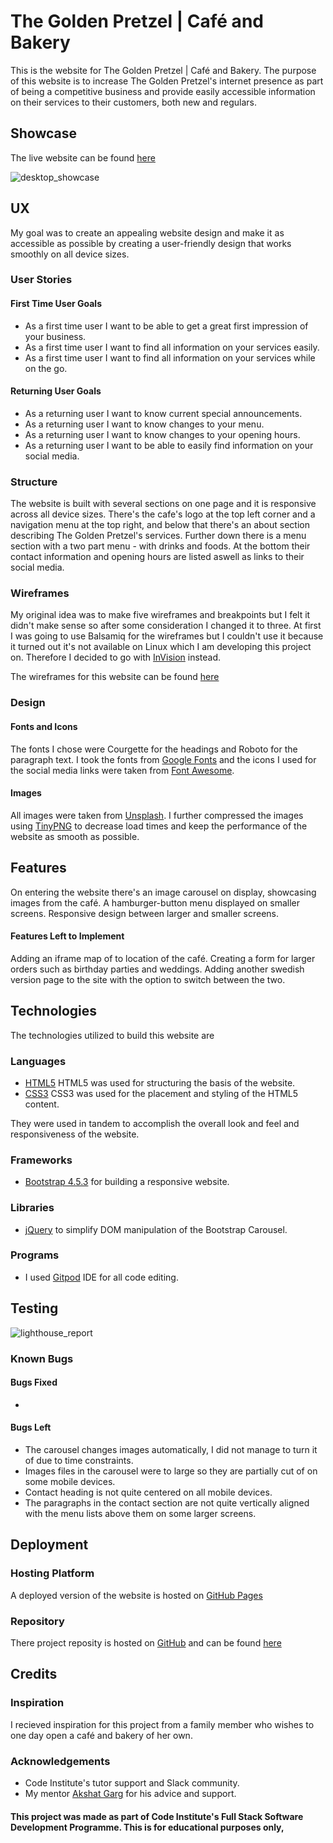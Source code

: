 # The Golden Pretzel | Café and Bakery

This is the website for The Golden Pretzel | Café and Bakery. 
The purpose of this website is to increase
The Golden Pretzel's internet presence as part of being a competitive business and provide easily accessible information on their services to their customers, both new and regulars.

## Showcase
The live website can be found [here](https://tetrapak-dev.github.io/milestone-project-1/)

![desktop_showcase](https://github.com/tetrapak-dev/milestone-project-1/blob/master/assets/images/showcase_laptop.png)

## UX
My goal was to create an appealing website design and make it as accessible as possible by creating a user-friendly design that works smoothly on all device sizes.

### User Stories

#### First Time User Goals
- As a first time user I want to be able to get a great first impression of your business.
- As a first time user I want to find all information on your services easily.
- As a first time user I want to find all information on your services while on the go.
    
#### Returning User Goals
- As a returning user I want to know current special announcements.
- As a returning user I want to know changes to your menu.
- As a returning user I want to know changes to your opening hours.
- As a returning user I want to be able to easily find information on your social media.

### Structure
The website is built with several sections on one page and it is responsive across all device sizes.
There's the cafe's logo at the top left corner and a navigation menu at the top right, and below that there's an about section describing The Golden Pretzel's services. Further down there is a menu section with a two part menu - with drinks and foods. At the bottom their contact information and opening hours are listed aswell as links to their social media.

### Wireframes
My original idea was to make five wireframes and breakpoints but I felt it didn't make sense so after some consideration I changed it to three. At first I was going to use Balsamiq for the wireframes but I couldn't use it because it turned out it's not available on Linux which I am developing this project on. Therefore I decided to go with [InVision](https://www.invisionapp.com/) instead.

The wireframes for this website can be found [here](https://dennischmielewski323696.invisionapp.com/freehand/The-Golden-Pretzel-XozP370FD)

### Design

#### Fonts and Icons
The fonts I chose were Courgette for the headings and Roboto for the paragraph text.
I took the fonts from [Google Fonts](https://fonts.google.com/) and the icons I used for the social media links were taken from [Font Awesome](https://fontawesome.com/start).

#### Images
All images were taken from [Unsplash](unsplash.com/). 
I further compressed the images using [TinyPNG](https://tinypng.com/) to decrease load times and keep the performance of the website as smooth as possible.

## Features
On entering the website there's an image carousel on display, showcasing images from the café. 
A hamburger-button menu displayed on smaller screens.
Responsive design between larger and smaller screens.

#### Features Left to Implement
Adding an iframe map of to location of the café.
Creating a form for larger orders such as birthday parties and weddings.
Adding another swedish version page to the site with the option to switch between the two.

## Technologies
The technologies utilized to build this website are

### Languages 
- [HTML5](https://en.wikipedia.org/wiki/HTML5) HTML5 was used for structuring the basis of the website. 
- [CSS3](https://en.wikipedia.org/wiki/CSS#CSS_3) CSS3 was used for the placement and styling of the HTML5 content. 

They were used in tandem to accomplish the overall look and feel and responsiveness of the website. 

### Frameworks

- [Bootstrap 4.5.3](https://getbootstrap.com/docs/4.5/getting-started/introduction/) for building a responsive website.

### Libraries 

- [jQuery](https://jquery.com) to simplify DOM manipulation of the Bootstrap Carousel.

### Programs
- I used [Gitpod](https://www.gitpod.io/) IDE for all code editing.

## Testing
![lighthouse_report](https://github.com/tetrapak-dev/milestone-project-1/blob/master/assets/images/Screenshot_2021-04-07%20Lighthouse%20Report%20Viewer.png)
### Known Bugs

#### Bugs Fixed
-

#### Bugs Left
- The carousel changes images automatically, I did not manage to turn it of due to time constraints.
- Images files in the carousel were to large so they are partially cut of on some mobile devices.
- Contact heading is not quite centered on all mobile devices.
- The paragraphs in the contact section are not quite vertically aligned with the menu lists above them on some larger screens.

## Deployment

### Hosting Platform
A deployed version of the website is hosted on [GitHub Pages](https://pages.github.com/)

### Repository
There project reposity is hosted on [GitHub](https://github.com/) and can be found [here](https://github.com/tetrapak-dev/milestone-project-1)

## Credits


### Inspiration
I recieved inspiration for this project from a family member who wishes to one day open a café and bakery of her own.

### Acknowledgements
- Code Institute's tutor support and Slack community.
- My mentor [Akshat Garg](https://github.com/akshatnitd) for his advice and support.

#### This project was made as part of Code Institute's Full Stack Software Development Programme. This is for educational purposes only, 